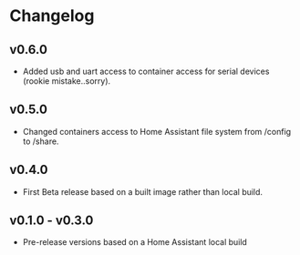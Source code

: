 # Changelog

## v0.6.0
- Added usb and uart access to container access for serial devices (rookie mistake..sorry).

## v0.5.0
- Changed containers access to Home Assistant file system from /config  to /share.

## v0.4.0
- First Beta release based on a built image rather than local build.

## v0.1.0 - v0.3.0
- Pre-release versions based on a Home Assistant local build
